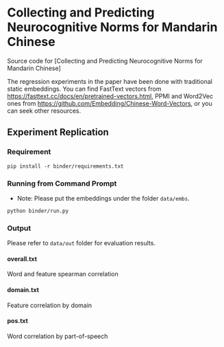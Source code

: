 # Collecting and Predicting Neurocognitive Norms for Mandarin Chinese

Source code for [Collecting and Predicting Neurocognitive Norms for Mandarin Chinese]

The regression experiments in the paper have been done with traditional static embeddings. You can find FastText vectors from https://fasttext.cc/docs/en/pretrained-vectors.html, PPMI and Word2Vec ones from https://github.com/Embedding/Chinese-Word-Vectors, or you can seek other resources. 


## Experiment Replication
### Requirement

```shell
pip install -r binder/requirements.txt
```

### Running from Command Prompt
* Note: Please put the embeddings under the folder ```data/embs```. 

```shell
python binder/run.py
```

### Output
Please refer to ```data/out``` folder for evaluation results.

#### overall.txt
Word and feature spearman correlation 
#### domain.txt 
Feature correlation by domain 
#### pos.txt
Word correlation by part-of-speech
